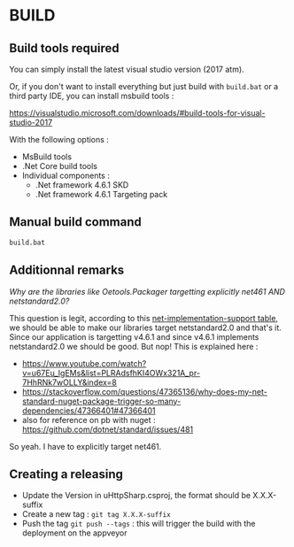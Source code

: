 # BUILD

## Build tools required

You can simply install the latest visual studio version (2017 atm).

Or, if you don't want to install everything but just build with `build.bat` or a third party IDE, you can install msbuild tools :

https://visualstudio.microsoft.com/downloads/#build-tools-for-visual-studio-2017

With the following options :

- MsBuild tools
- .Net Core build tools
- Individual components :
  - .Net framework 4.6.1 SKD
  - .Net framework 4.6.1 Targeting pack

## Manual build command

```bat
build.bat
```

## Additionnal remarks

*Why are the libraries like Oetools.Packager targetting explicitly net461 AND netstandard2.0?*

This question is legit, according to this [net-implementation-support table](https://docs.microsoft.com/en-us/dotnet/standard/net-standard#net-implementation-support), we should be able to make our libraries target netstandard2.0 and that's it. Since our application is targetting v4.6.1 and since v4.6.1 implements netstandard2.0 we should be good. But nop! This is explained here :

- https://www.youtube.com/watch?v=u67Eu_IgEMs&list=PLRAdsfhKI4OWx321A_pr-7HhRNk7wOLLY&index=8
- https://stackoverflow.com/questions/47365136/why-does-my-net-standard-nuget-package-trigger-so-many-dependencies/47366401#47366401
- also for reference on pb with nuget : https://github.com/dotnet/standard/issues/481

So yeah. I have to explicitly target net461.

## Creating a releasing

- Update the Version in uHttpSharp.csproj, the format should be X.X.X-suffix
- Create a new tag : `git tag X.X.X-suffix`
- Push the tag `git push --tags` : this will trigger the build with the deployment on the appveyor
